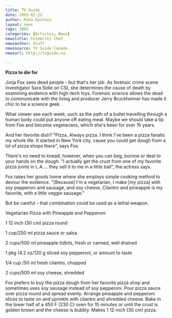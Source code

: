 ```yaml
---
title: TV Guide
date: 2003-02-22
author: Mika Epstein
layout: news
tags: 2003
categories: [Articles, News]
newstitle: Celebrity Chef  
newsauthor: Staff  
newssource: TV Guide Canada  
newsurl: http://tvguide.ca  

---
```


**Pizza to die for**

Jorja Fox sees dead people - but that's her job. As forensic crime scene investigator Sara Sidle on CSI, she determines the cause of death by examining evidence with high-tech toys. Forensic science allows the dead to communicate with the living and producer Jerry Bruckheimer has made it chic to be a science geek.

What viewer see each week, such as the path of a bullet travelling through a human body could put anyone off eating meat. Maybe we should take a tip from Fox and become vegetarians, which she's been for over 15 years.

And her favorite dish? "Pizza, Always pizza. I think I've been a pizza fanatic my whole life. It started in New York city, cause you could get dough from a lot of pizza shops there", says Fox.

There's no need to knead, however, when you can beg, borrow or deal to your hands on the dough. "I actually get the crust from one of my favorite pizza joints in L.A.... they sell it to me in a little ball", the actress says.

Fox takes her goods home where she employs simple cooking method to devour the evidence. "[Because] I'm a vegetarian, I make [my pizza] with soy pepperoni and sausage, and soy cheese, Cilantro and pineapple is my favorite, with a little veggie sausage."

But be careful - that combination could be used as a lethal weapon.

Vegetarian Pizza with Pineapple and Pepperoni

1 12 inch (30 cm) pizza round  
  
1 cup/250 ml pizza sauce or salsa  
  
2 cups/500 ml pineapple tidbits, fresh or canned, well drained  
  
1 pkg (4.2 oz/120 g sliced soy pepperoni, or amount to taste  
  
1/4 cup /50 ml fresh cilantro, chopped  
  
2 cups/500 ml soy cheese, shredded

Fox prefers to buy the pizza dough from her favorite pizza shop and sometimes uses soy sausage instead of soy pepperoni. Pour pizza sauce over pizza round and spread evenly. Arrange pineapple and pepperoni slices to taste on and sprinkle with cilantro and shredded cheese. Bake in the lower half of a 450 F (230 C) oven for 15 minutes or until the crust is golden brown and the cheese is bubbly. Makes 1 12-inch (30 cm) pizza.

